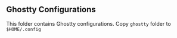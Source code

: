 ## Ghostty Configurations

This folder contains Ghostty configurations. Copy `ghostty` folder to `$HOME/.config`
